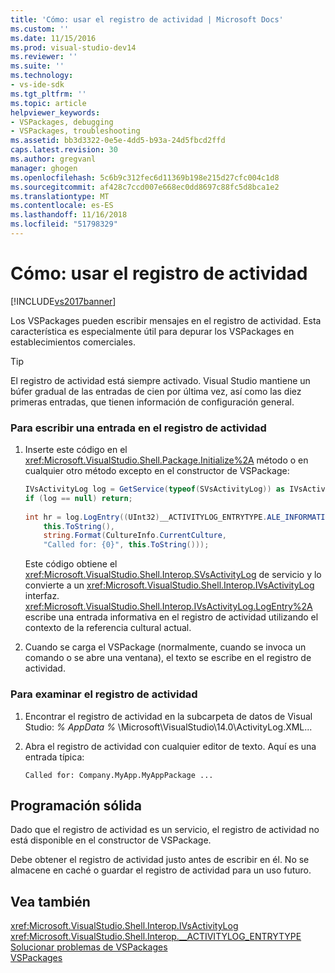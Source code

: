 ```yaml
---
title: 'Cómo: usar el registro de actividad | Microsoft Docs'
ms.custom: ''
ms.date: 11/15/2016
ms.prod: visual-studio-dev14
ms.reviewer: ''
ms.suite: ''
ms.technology:
- vs-ide-sdk
ms.tgt_pltfrm: ''
ms.topic: article
helpviewer_keywords:
- VSPackages, debugging
- VSPackages, troubleshooting
ms.assetid: bb3d3322-0e5e-4dd5-b93a-24d5fbcd2ffd
caps.latest.revision: 30
ms.author: gregvanl
manager: ghogen
ms.openlocfilehash: 5c6b9c312fec6d11369b198e215d27cfc004c1d8
ms.sourcegitcommit: af428c7ccd007e668ec0dd8697c88fc5d8bca1e2
ms.translationtype: MT
ms.contentlocale: es-ES
ms.lasthandoff: 11/16/2018
ms.locfileid: "51798329"
---
```

# <a name="how-to-use-the-activity-log"></a>Cómo: usar el registro de actividad
[!INCLUDE[vs2017banner](../includes/vs2017banner.md)]

Los VSPackages pueden escribir mensajes en el registro de actividad. Esta característica es especialmente útil para depurar los VSPackages en establecimientos comerciales.  
  
> [!TIP]
>  El registro de actividad está siempre activado. Visual Studio mantiene un búfer gradual de las entradas de cien por última vez, así como las diez primeras entradas, que tienen información de configuración general.  
  
### <a name="to-write-an-entry-to-the-activity-log"></a>Para escribir una entrada en el registro de actividad  
  
1.  Inserte este código en el <xref:Microsoft.VisualStudio.Shell.Package.Initialize%2A> método o en cualquier otro método excepto en el constructor de VSPackage:  
  
    ```csharp  
    IVsActivityLog log = GetService(typeof(SVsActivityLog)) as IVsActivityLog;  
    if (log == null) return;  
  
    int hr = log.LogEntry((UInt32)__ACTIVITYLOG_ENTRYTYPE.ALE_INFORMATION,  
        this.ToString(),  
        string.Format(CultureInfo.CurrentCulture,  
        "Called for: {0}", this.ToString()));  
    ```  
  
     Este código obtiene el <xref:Microsoft.VisualStudio.Shell.Interop.SVsActivityLog> de servicio y lo convierte a un <xref:Microsoft.VisualStudio.Shell.Interop.IVsActivityLog> interfaz. <xref:Microsoft.VisualStudio.Shell.Interop.IVsActivityLog.LogEntry%2A> escribe una entrada informativa en el registro de actividad utilizando el contexto de la referencia cultural actual.  
  
2.  Cuando se carga el VSPackage (normalmente, cuando se invoca un comando o se abre una ventana), el texto se escribe en el registro de actividad.  
  
### <a name="to-examine-the-activity-log"></a>Para examinar el registro de actividad  
  
1.  Encontrar el registro de actividad en la subcarpeta de datos de Visual Studio: *% AppData %* \Microsoft\VisualStudio\14.0\ActivityLog.XML...  
  
2.  Abra el registro de actividad con cualquier editor de texto. Aquí es una entrada típica:  
  
    ```  
    Called for: Company.MyApp.MyAppPackage ...  
    ```  
  
## <a name="robust-programming"></a>Programación sólida  
 Dado que el registro de actividad es un servicio, el registro de actividad no está disponible en el constructor de VSPackage.  
  
 Debe obtener el registro de actividad justo antes de escribir en él. No se almacene en caché o guardar el registro de actividad para un uso futuro.  
  
## <a name="see-also"></a>Vea también  
 <xref:Microsoft.VisualStudio.Shell.Interop.IVsActivityLog>   
 <xref:Microsoft.VisualStudio.Shell.Interop.__ACTIVITYLOG_ENTRYTYPE>   
 [Solucionar problemas de VSPackages](../extensibility/troubleshooting-vspackages.md)   
 [VSPackages](../extensibility/internals/vspackages.md)

